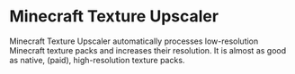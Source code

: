 # Minecraft Texture Upscaler
Minecraft Texture Upscaler automatically processes low-resolution Minecraft texture packs and increases their resolution. It is almost as good as native, (paid), high-resolution texture packs.
